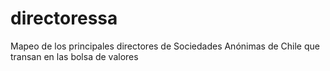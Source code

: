 directoressa
============

Mapeo de los principales directores de Sociedades Anónimas de Chile que transan en las bolsa de valores
